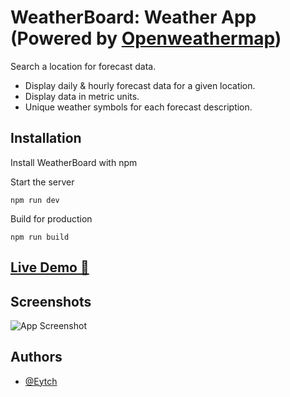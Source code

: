 # WeatherBoard: Weather App (Powered by [Openweathermap](https://openweathermap.org/))

Search a location for forecast data.

- Display daily & hourly forecast data for a given location.
- Display data in metric units.
- Unique weather symbols for each forecast description.

## Installation

Install WeatherBoard with npm

Start the server

```
npm run dev
```

Build for production

```
npm run build
```

## [Live Demo 🚀](https://eytch.github.io/Weather-Board)

## Screenshots

![App Screenshot](./src/assets/ScreenShot.png)

## Authors

- [@Eytch](https://www.github.com/Eytch)
